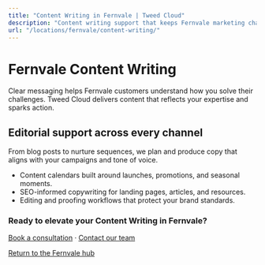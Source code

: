 ```yaml
---
title: "Content Writing in Fernvale | Tweed Cloud"
description: "Content writing support that keeps Fernvale marketing channels fresh."
url: "/locations/fernvale/content-writing/"
---
```


# Fernvale Content Writing

Clear messaging helps Fernvale customers understand how you solve their challenges. Tweed Cloud delivers content that reflects your expertise and sparks action.

## Editorial support across every channel

From blog posts to nurture sequences, we plan and produce copy that aligns with your campaigns and tone of voice.

- Content calendars built around launches, promotions, and seasonal moments.
- SEO-informed copywriting for landing pages, articles, and resources.
- Editing and proofing workflows that protect your brand standards.

### Ready to elevate your Content Writing in Fernvale?

[Book a consultation](/consultation/) · [Contact our team](/contact/)

[Return to the Fernvale hub](/locations/fernvale/)
